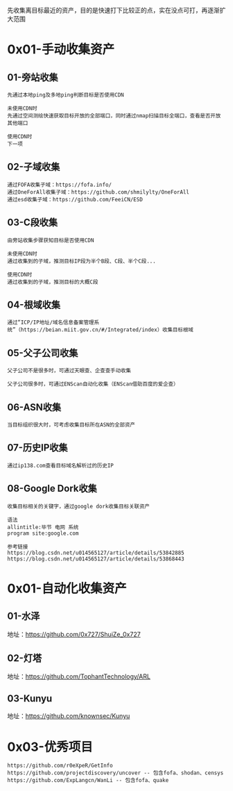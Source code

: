 先收集离目标最近的资产，目的是快速打下比较正的点，实在没点可打，再逐渐扩大范围



# 0x01-手动收集资产

## 01-旁站收集
```
先通过本地ping及多地ping判断目标是否使用CDN

未使用CDN时
先通过空间测绘快速获取目标开放的全部端口，同时通过nmap扫描目标全端口，查看是否开放其他端口

使用CDN时
下一项
```
## 02-子域收集
```
通过FOFA收集子域：https://fofa.info/
通过OneForAll收集子域：https://github.com/shmilylty/OneForAll
通过esd收集子域：https://github.com/FeeiCN/ESD
```
## 03-C段收集
```
由旁站收集步骤获知目标是否使用CDN

未使用CDN时
通过收集到的子域，推测目标IP段为半个B段、C段、半个C段...

使用CDN时
通过收集到的子域，推测目标的大概C段
```
## 04-根域收集
```
通过“ICP/IP地址/域名信息备案管理系统”（https://beian.miit.gov.cn/#/Integrated/index）收集目标根域
```
## 05-父子公司收集
```
父子公司不是很多时，可通过天眼查、企查查手动收集

父子公司很多时，可通过ENScan自动化收集（ENScan借助百度的爱企查）
```
## 06-ASN收集
```
当目标组织很大时，可考虑收集目标所在ASN的全部资产
```
## 07-历史IP收集
```
通过ip138.com查看目标域名解析过的历史IP
```
## 08-Google Dork收集
```
收集目标相关的关键字，通过google dork收集目标关联资产

语法
allintitle:毕节 电网 系统
program site:google.com

参考链接
https://blog.csdn.net/u014565127/article/details/53842885
https://blog.csdn.net/u014565127/article/details/53868443
```



# 0x01-自动化收集资产

## 01-水泽
地址：https://github.com/0x727/ShuiZe_0x727

## 02-灯塔
地址：https://github.com/TophantTechnology/ARL

## 03-Kunyu
地址：https://github.com/knownsec/Kunyu



# 0x03-优秀项目
```
https://github.com/r0eXpeR/GetInfo
https://github.com/projectdiscovery/uncover -- 包含fofa、shodan、censys
https://github.com/ExpLangcn/WanLi -- 包含fofa、quake
```